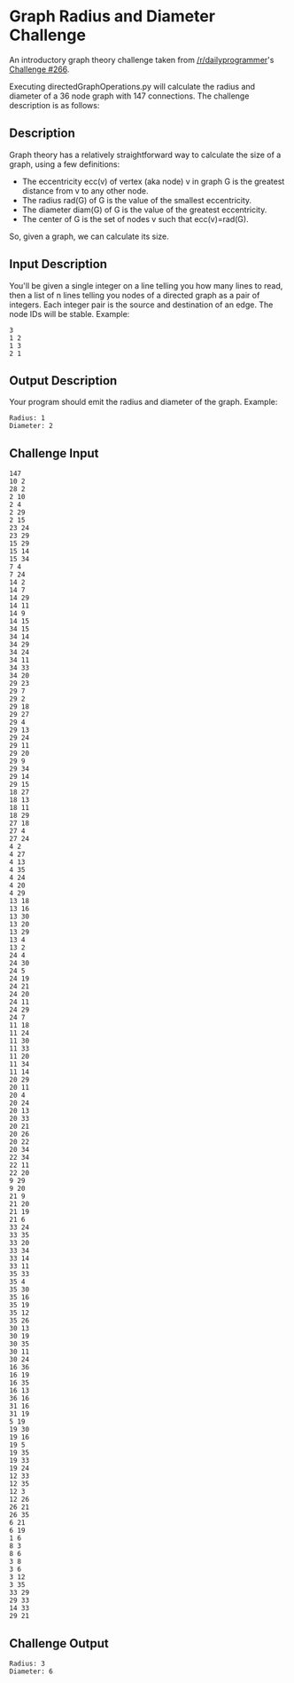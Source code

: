 # Graph Radius and Diameter Challenge

An introductory graph theory challenge taken from [/r/dailyprogrammer](https://www.reddit.com/r/dailyprogrammer/)'s [Challenge #266](https://www.reddit.com/r/dailyprogrammer/comments/4iut1x/20160511_challenge_266_intermediate_graph_radius/?ref=share&ref_source=link).

Executing directedGraphOperations.py will calculate the radius and diameter of a 36 node graph with 147 connections.
The challenge description is as follows:
## Description
Graph theory has a relatively straightforward way to calculate the size of a graph, using a few definitions:
* The eccentricity ecc(v) of vertex (aka node) v in graph G is the greatest distance from v to any other node.
* The radius rad(G) of G is the value of the smallest eccentricity.
* The diameter diam(G) of G is the value of the greatest eccentricity.
* The center of G is the set of nodes v such that ecc(v)=rad(G).

So, given a graph, we can calculate its size.

## Input Description


You'll be given a single integer on a line telling you how many lines to read, then a list of n lines telling you nodes of a directed graph as a pair of integers. Each integer pair is the source and destination of an edge. The node IDs will be stable. 
Example:
```
3
1 2
1 3
2 1
```

## Output Description

Your program should emit the radius and diameter of the graph. Example:
```
Radius: 1
Diameter: 2
```

## Challenge Input
```
147
10 2
28 2
2 10
2 4
2 29
2 15
23 24
23 29
15 29
15 14
15 34
7 4
7 24
14 2
14 7
14 29
14 11
14 9
14 15
34 15
34 14
34 29
34 24
34 11
34 33
34 20
29 23
29 7
29 2
29 18
29 27
29 4
29 13
29 24
29 11
29 20
29 9
29 34
29 14
29 15
18 27
18 13
18 11
18 29
27 18
27 4
27 24
4 2
4 27
4 13
4 35
4 24
4 20
4 29
13 18
13 16
13 30
13 20
13 29
13 4
13 2
24 4
24 30
24 5
24 19
24 21
24 20
24 11
24 29
24 7
11 18
11 24
11 30
11 33
11 20
11 34
11 14
20 29
20 11
20 4
20 24
20 13
20 33
20 21
20 26
20 22
20 34
22 34
22 11
22 20
9 29
9 20
21 9
21 20
21 19
21 6
33 24
33 35
33 20
33 34
33 14
33 11
35 33
35 4
35 30
35 16
35 19
35 12
35 26
30 13
30 19
30 35
30 11
30 24
16 36
16 19
16 35
16 13
36 16
31 16
31 19
5 19
19 30
19 16
19 5
19 35
19 33
19 24
12 33
12 35
12 3
12 26
26 21
26 35
6 21
6 19
1 6
8 3
8 6
3 8
3 6
3 12
3 35
33 29
29 33
14 33
29 21
```

## Challenge Output

```
Radius: 3
Diameter: 6
```
